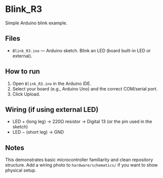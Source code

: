 # Blink_R3

Simple Arduino blink example.

## Files
- `Blink_R3.ino` — Arduino sketch. Blink an LED (board built-in LED or external).

## How to run
1. Open `Blink_R3.ino` in the Arduino IDE.
2. Select your board (e.g., Arduino Uno) and the correct COM/serial port.
3. Click Upload.

## Wiring (if using external LED)
- LED + (long leg) -> 220Ω resistor -> Digital 13 (or the pin used in the sketch)
- LED − (short leg) -> GND

## Notes
This demonstrates basic microcontroller familiarity and clean repository structure. Add a wiring photo to `hardware/schematics/` if you want to show physical setup.
